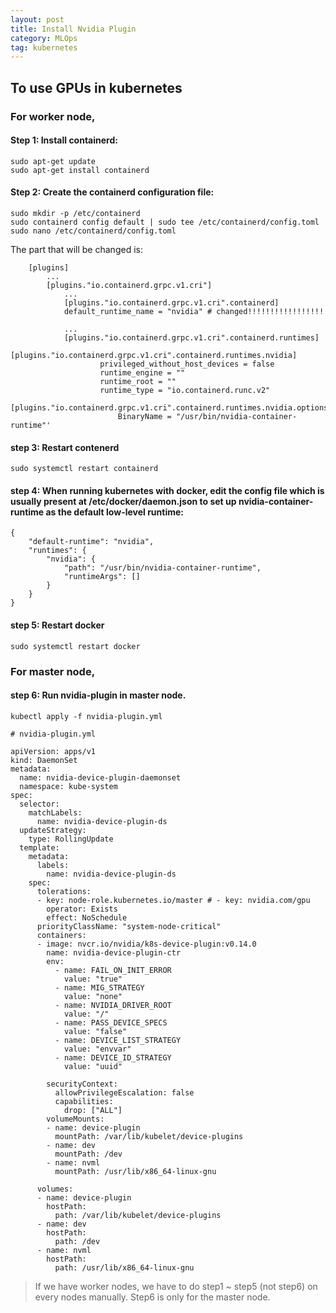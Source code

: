 ```yaml
---
layout: post
title: Install Nvidia Plugin
category: MLOps
tag: kubernetes
---
```


## To use GPUs in kubernetes

### For worker node,

#### Step 1: Install containerd: 
```
sudo apt-get update
sudo apt-get install containerd
```

#### Step 2: Create the containerd configuration file:
```
sudo mkdir -p /etc/containerd
sudo containerd config default | sudo tee /etc/containerd/config.toml
sudo nano /etc/containerd/config.toml
```

The part that will be changed is:

```
	[plugins]
		...
		[plugins."io.containerd.grpc.v1.cri"]
			...
			[plugins."io.containerd.grpc.v1.cri".containerd]
			default_runtime_name = "nvidia" # changed!!!!!!!!!!!!!!!!!

			...
			[plugins."io.containerd.grpc.v1.cri".containerd.runtimes]
				[plugins."io.containerd.grpc.v1.cri".containerd.runtimes.nvidia]
					privileged_without_host_devices = false
					runtime_engine = ""
					runtime_root = ""
					runtime_type = "io.containerd.runc.v2"
					[plugins."io.containerd.grpc.v1.cri".containerd.runtimes.nvidia.options]
						BinaryName = "/usr/bin/nvidia-container-runtime"'
```

#### step 3: Restart contenerd
```
sudo systemctl restart containerd
```

#### step 4: When running kubernetes with docker, edit the config file which is usually present at /etc/docker/daemon.json to set up nvidia-container-runtime as the default low-level runtime:
```
{
	"default-runtime": "nvidia",
	"runtimes": {
		"nvidia": {
			"path": "/usr/bin/nvidia-container-runtime",
			"runtimeArgs": []
		}
	}
}
```

#### step 5: Restart docker
```
sudo systemctl restart docker
```

### For master node,
#### step 6: Run nvidia-plugin in master node.
```
kubectl apply -f nvidia-plugin.yml
```

```
# nvidia-plugin.yml

apiVersion: apps/v1
kind: DaemonSet
metadata:
  name: nvidia-device-plugin-daemonset
  namespace: kube-system
spec:
  selector:
    matchLabels:
      name: nvidia-device-plugin-ds
  updateStrategy:
    type: RollingUpdate
  template:
    metadata:
      labels:
        name: nvidia-device-plugin-ds
    spec:
      tolerations:
      - key: node-role.kubernetes.io/master # - key: nvidia.com/gpu
        operator: Exists
        effect: NoSchedule
      priorityClassName: "system-node-critical"
      containers:
      - image: nvcr.io/nvidia/k8s-device-plugin:v0.14.0
        name: nvidia-device-plugin-ctr
        env:
          - name: FAIL_ON_INIT_ERROR
            value: "true"
          - name: MIG_STRATEGY
            value: "none"
          - name: NVIDIA_DRIVER_ROOT
            value: "/"
          - name: PASS_DEVICE_SPECS
            value: "false"
          - name: DEVICE_LIST_STRATEGY
            value: "envvar"
          - name: DEVICE_ID_STRATEGY
            value: "uuid"

        securityContext:
          allowPrivilegeEscalation: false
          capabilities:
            drop: ["ALL"]
        volumeMounts:
        - name: device-plugin
          mountPath: /var/lib/kubelet/device-plugins
        - name: dev
          mountPath: /dev
        - name: nvml
          mountPath: /usr/lib/x86_64-linux-gnu

      volumes:
      - name: device-plugin
        hostPath:
          path: /var/lib/kubelet/device-plugins
      - name: dev
        hostPath:
          path: /dev
      - name: nvml
        hostPath:
          path: /usr/lib/x86_64-linux-gnu
```

> If we have worker nodes, we have to do step1 ~ step5 (not step6) on every nodes manually. Step6 is only for the master node.
